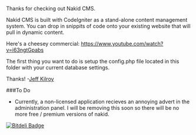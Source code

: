 Thanks for checking out Nakid CMS.

Nakid CMS is built with CodeIgniter as a stand-alone content management system. You can drop in snippits of code onto your existing website that will pull in dynamic content.

Here's a cheesey commercial: https://www.youtube.com/watch?v=i63ngtGpabs

The first thing you want to do is setup the config.php file located in this folder with your current database settings.

Thanks!
-[Jeff Kilroy](http://jeffkilroy.com)

###To Do
- Currently, a non-licensed application recieves an annoying advert in the administration panel. I will be removing this soon so there will be no more free / premium versions of nakid.


[![Bitdeli Badge](https://d2weczhvl823v0.cloudfront.net/kilrizzy/nakid-cms/trend.png)](https://bitdeli.com/free "Bitdeli Badge")

